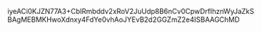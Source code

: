 iyeACi0KJZN77A3+CblRmbddv2xRoV2JuUdp8B6nCv0CpwDrfIhznWyJaZkSBAgMEBMKHwoXdnxy4FdYe0vhAoJYEvB2d2GGZmZ2e4ISBAAGChMD

